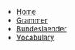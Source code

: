 <ul class="breadcrumb">
  <li><a href="#">Home</a></li>
  <li><a href="#">Grammer</a></li>
  <li><a href="#">Bundeslaender</a></li>
  <li><a href="#">Vocabulary</a></li>
</ul>

